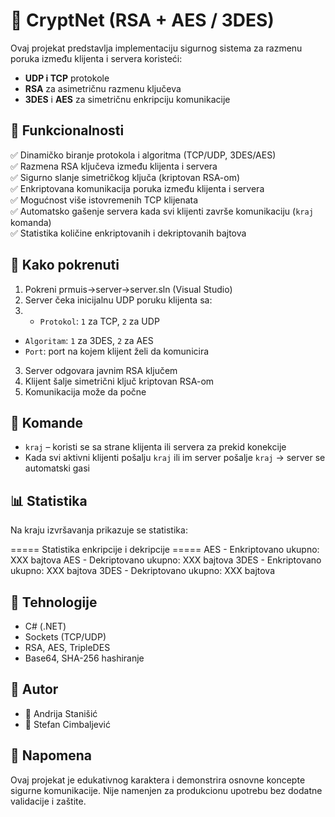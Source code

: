 # 🔐 CryptNet (RSA + AES / 3DES)

Ovaj projekat predstavlja implementaciju sigurnog sistema za razmenu poruka između klijenta i servera koristeći:

- **UDP i TCP** protokole
- **RSA** za asimetričnu razmenu ključeva
- **3DES** i **AES** za simetričnu enkripciju komunikacije

## 🚀 Funkcionalnosti

✅ Dinamičko biranje protokola i algoritma (TCP/UDP, 3DES/AES)  
✅ Razmena RSA ključeva između klijenta i servera  
✅ Sigurno slanje simetričkog ključa (kriptovan RSA-om)  
✅ Enkriptovana komunikacija poruka između klijenta i servera  
✅ Mogućnost više istovremenih TCP klijenata  
✅ Automatsko gašenje servera kada svi klijenti završe komunikaciju (`kraj` komanda)  
✅ Statistika količine enkriptovanih i dekriptovanih bajtova

## 🧪 Kako pokrenuti

1. Pokreni prmuis->server->server.sln (Visual Studio)
2. Server čeka inicijalnu UDP poruku klijenta sa:
3. - `Protokol`: `1` za TCP, `2` za UDP
- `Algoritam`: `1` za 3DES, `2` za AES
- `Port`: port na kojem klijent želi da komunicira
3. Server odgovara javnim RSA ključem
4. Klijent šalje simetrični ključ kriptovan RSA-om
5. Komunikacija može da počne

## 📌 Komande

- `kraj` – koristi se sa strane klijenta ili servera za prekid konekcije
- Kada svi aktivni klijenti pošalju `kraj` ili im server pošalje `kraj` → server se automatski gasi

## 📊 Statistika

Na kraju izvršavanja prikazuje se statistika:

===== Statistika enkripcije i dekripcije =====
AES - Enkriptovano ukupno: XXX bajtova
AES - Dekriptovano ukupno: XXX bajtova
3DES - Enkriptovano ukupno: XXX bajtova
3DES - Dekriptovano ukupno: XXX bajtova

## 🔧 Tehnologije

- C# (.NET)
- Sockets (TCP/UDP)
- RSA, AES, TripleDES
- Base64, SHA-256 hashiranje

## 🧠 Autor

- 👤 Andrija Stanišić
- 👤 Stefan Cimbaljević

## 📝 Napomena

Ovaj projekat je edukativnog karaktera i demonstrira osnovne koncepte sigurne komunikacije. Nije namenjen za produkcionu upotrebu bez dodatne validacije i zaštite.
